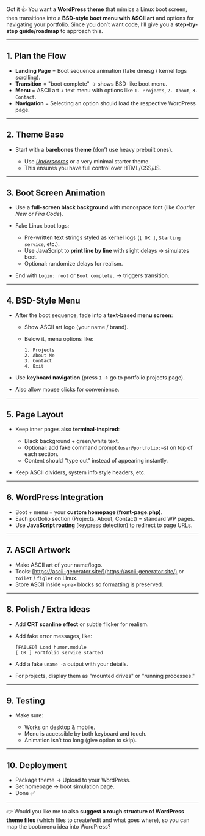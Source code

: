 Got it 👍 You want a **WordPress theme** that mimics a Linux boot screen, then transitions into a **BSD-style boot menu with ASCII art** and options for navigating your portfolio. Since you don’t want code, I’ll give you a **step-by-step guide/roadmap** to approach this.

---

## 1. **Plan the Flow**

* **Landing Page** = Boot sequence animation (fake dmesg / kernel logs scrolling).
* **Transition** = "boot complete" → shows BSD-like boot menu.
* **Menu** = ASCII art + text menu with options like `1. Projects`, `2. About`, `3. Contact`.
* **Navigation** = Selecting an option should load the respective WordPress page.

---

## 2. **Theme Base**

* Start with a **barebones theme** (don’t use heavy prebuilt ones).

  * Use [*Underscores*](https://underscores.me/) or a very minimal starter theme.
  * This ensures you have full control over HTML/CSS/JS.

---

## 3. **Boot Screen Animation**

* Use a **full-screen black background** with monospace font (like *Courier New* or *Fira Code*).
* Fake Linux boot logs:

  * Pre-written text strings styled as kernel logs (`[ OK ]`, `Starting service`, etc.).
  * Use JavaScript to **print line by line** with slight delays → simulates boot.
  * Optional: randomize delays for realism.
* End with `Login: root` or `Boot complete.` → triggers transition.

---

## 4. **BSD-Style Menu**

* After the boot sequence, fade into a **text-based menu screen**:

  * Show ASCII art logo (your name / brand).
  * Below it, menu options like:

    ```
    1. Projects
    2. About Me
    3. Contact
    4. Exit
    ```
* Use **keyboard navigation** (press `1` → go to portfolio projects page).
* Also allow mouse clicks for convenience.

---

## 5. **Page Layout**

* Keep inner pages also **terminal-inspired**:

  * Black background + green/white text.
  * Optional: add fake command prompt (`user@portfolio:~$`) on top of each section.
  * Content should "type out" instead of appearing instantly.
* Keep ASCII dividers, system info style headers, etc.

---

## 6. **WordPress Integration**

* Boot + menu = your **custom homepage (front-page.php)**.
* Each portfolio section (Projects, About, Contact) = standard WP pages.
* Use **JavaScript routing** (keypress detection) to redirect to page URLs.

---

## 7. **ASCII Artwork**

* Make ASCII art of your name/logo.
* Tools: [https://ascii-generator.site/](https://ascii-generator.site/) or `toilet` / `figlet` on Linux.
* Store ASCII inside `<pre>` blocks so formatting is preserved.

---

## 8. **Polish / Extra Ideas**

* Add **CRT scanline effect** or subtle flicker for realism.
* Add fake error messages, like:

  ```
  [FAILED] Load humor.module
  [ OK ] Portfolio service started
  ```
* Add a fake `uname -a` output with your details.
* For projects, display them as "mounted drives" or "running processes."

---

## 9. **Testing**

* Make sure:

  * Works on desktop & mobile.
  * Menu is accessible by both keyboard and touch.
  * Animation isn’t too long (give option to skip).

---

## 10. **Deployment**

* Package theme → Upload to your WordPress.
* Set homepage → boot simulation page.
* Done ✅

---

👉 Would you like me to also **suggest a rough structure of WordPress theme files** (which files to create/edit and what goes where), so you can map the boot/menu idea into WordPress?

